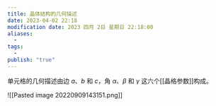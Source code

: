 ```yaml
---
title: 晶体结构的几何描述
date: 2023-04-02 22:18
modification date: 2023 四月 2日 星期日 22:18:00
aliases:
  - 
tags:
  - 
publish: "true"
---
```


单元格的几何描述由边 $a$、$b$ 和 $c$，角 $\alpha$、$\beta$ 和 $\gamma$ 这六个[[晶格参数]]构成。

![[Pasted image 20220909143151.png]]

